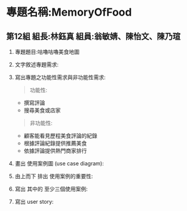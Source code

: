 # 專題名稱:MemoryOfFood 
## 第12組 組長:林鈺真 組員:翁敏婧、陳怡文、陳乃瑄

1. 專題題目:咕嚕咕嚕美食地圖
2. 文字敘述專題需求:
    >
    
3. 寫出專題之功能性需求與非功能性需求:
   > 功能性:
   
   * 撰寫評論
   * 搜尋美食或店家
   
   > 非功能性:
   
   * 顧客能看見歷程美食評論的紀錄
   * 根據評論紀錄提供推薦美食
   * 依據評論提供熱門商家排行

4. 畫出 使用案例圖 (use case diagram):
5. 由上而下 排出 使用案例的重要性:
6. 寫出 其中的 至少三個使用案例:
7. 寫出 user story:

